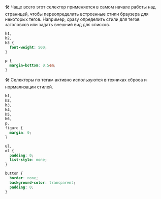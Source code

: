 
🛠 Чаще всего этот селектор применяется в самом начале работы над страницей, чтобы переопределить встроенные стили браузера для некоторых тегов. Например, сразу определить стили для тегов заголовков или задать внешний вид для списков.

```css
h1,
h2,
h3 {
  font-weight: 500;
}

p {
  margin-bottom: 0.5em;
}
```

🛠 Селекторы по тегам активно используются в техниках сброса и нормализации стилей.

```css
h1,
h2,
h3,
h4,
h5,
h6,
p,
figure {
  margin: 0;
}

ul,
ol {
  padding: 0;
  list-style: none;
}

button {
  border: none;
  background-color: transparent;
  padding: 0;
}
```
